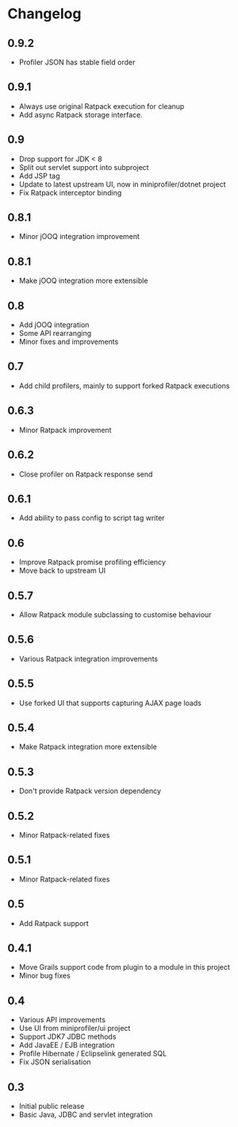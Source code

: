 Changelog
=========

0.9.2
---
- Profiler JSON has stable field order

0.9.1
---
- Always use original Ratpack execution for cleanup
- Add async Ratpack storage interface.

0.9
---
- Drop support for JDK < 8
- Split out servlet support into subproject
- Add JSP tag
- Update to latest upstream UI, now in miniprofiler/dotnet project
- Fix Ratpack interceptor binding

0.8.1
---
- Minor jOOQ integration improvement

0.8.1
---
- Make jOOQ integration more extensible

0.8
---
- Add jOOQ integration
- Some API rearranging
- Minor fixes and improvements

0.7
---
- Add child profilers, mainly to support forked Ratpack executions

0.6.3
-----
- Minor Ratpack improvement

0.6.2
-----
- Close profiler on Ratpack response send

0.6.1
-----
- Add ability to pass config to script tag writer

0.6
---
- Improve Ratpack promise profiling efficiency
- Move back to upstream UI

0.5.7
-----
- Allow Ratpack module subclassing to customise behaviour

0.5.6
-----
- Various Ratpack integration improvements

0.5.5
-----
- Use forked UI that supports capturing AJAX page loads

0.5.4
-----
- Make Ratpack integration more extensible

0.5.3
-----
- Don't provide Ratpack version dependency

0.5.2
-----
- Minor Ratpack-related fixes

0.5.1
-----
- Minor Ratpack-related fixes

0.5
---
- Add Ratpack support

0.4.1
-----
- Move Grails support code from plugin to a module in this project
- Minor bug fixes

0.4
---
- Various API improvements
- Use UI from miniprofiler/ui project
- Support JDK7 JDBC methods
- Add JavaEE / EJB integration
- Profile Hibernate / Eclipselink generated SQL
- Fix JSON serialisation

0.3
---
- Initial public release
- Basic Java, JDBC and servlet integration
